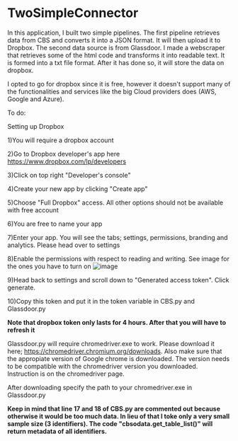 # TwoSimpleConnector

In this application, I built two simple pipelines. The first pipeline retrieves data from CBS and converts it into a JSON format. It will then upload it to Dropbox. The second data source is from Glassdoor. I made a webscraper that retrieves some of the html code and transforms it into readable text. It is formed into a txt file format. After it has done so, it will store the data on dropbox. 

I opted to go for dropbox since it is free, however it doesn't support many of the functionalities and services like the big Cloud providers does (AWS, Google and Azure).

To do:

Setting up Dropbox

1)You will require a dropbox account

2)Go to Dropbox developer's app here https://www.dropbox.com/lp/developers

3)Click on top right "Developer's console"

4)Create your new app by clicking "Create app"

5)Choose "Full Dropbox" access. All other options should not be available with free account

6)You are free to name your app

7)Enter your app. You will see the tabs; settings, permissions, branding and analytics. Please head over to settings

8)Enable the permissions with respect to reading and writing. See image for the ones you have to turn on
![image](https://user-images.githubusercontent.com/52888356/184003935-a8bd4b33-dc8f-4de4-a142-1fe17c94670c.png)

9)Head back to settings and scroll down to "Generated access token". Click generate.

10)Copy this token and put it in the token variable in CBS.py and Glassdoor.py

**Note that dropbox token only lasts for 4 hours. After that you will have to refresh it**


Glassdoor.py will require chromedriver.exe to work. Please download it here; https://chromedriver.chromium.org/downloads. Also make sure that the appropiate version of Google chrome is downloaded. The version needs to be compatible with the chromedriver version you downloaded. Instruction is on the chromedriver page.

After downloading specify the path to your chromedriver.exe in Glassdoor.py

**Keep in mind that line 17 and 18 of CBS.py are commented out because otherwise it would be too much data. In lieu of that I toke only a very small sample size (3 identifiers). The code "cbsodata.get_table_list()" will return metadata of all identifiers.**
















